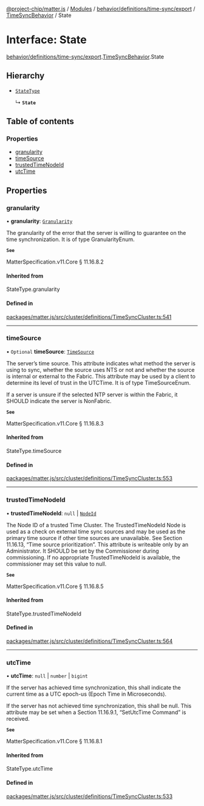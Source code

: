 [@project-chip/matter.js](../README.md) / [Modules](../modules.md) / [behavior/definitions/time-sync/export](../modules/behavior_definitions_time_sync_export.md) / [TimeSyncBehavior](../modules/behavior_definitions_time_sync_export.TimeSyncBehavior.md) / State

# Interface: State

[behavior/definitions/time-sync/export](../modules/behavior_definitions_time_sync_export.md).[TimeSyncBehavior](../modules/behavior_definitions_time_sync_export.TimeSyncBehavior.md).State

## Hierarchy

- [`StateType`](../modules/behavior_definitions_time_sync_export._internal_.md#statetype)

  ↳ **`State`**

## Table of contents

### Properties

- [granularity](behavior_definitions_time_sync_export.TimeSyncBehavior.State.md#granularity)
- [timeSource](behavior_definitions_time_sync_export.TimeSyncBehavior.State.md#timesource)
- [trustedTimeNodeId](behavior_definitions_time_sync_export.TimeSyncBehavior.State.md#trustedtimenodeid)
- [utcTime](behavior_definitions_time_sync_export.TimeSyncBehavior.State.md#utctime)

## Properties

### granularity

• **granularity**: [`Granularity`](../enums/cluster_export.TimeSync.Granularity.md)

The granularity of the error that the server is willing to guarantee on the time synchronization. It is
of type GranularityEnum.

**`See`**

MatterSpecification.v11.Core § 11.16.8.2

#### Inherited from

StateType.granularity

#### Defined in

[packages/matter.js/src/cluster/definitions/TimeSyncCluster.ts:541](https://github.com/project-chip/matter.js/blob/904d0c9b952b91f28a21803759c5e5c66ee4d272/packages/matter.js/src/cluster/definitions/TimeSyncCluster.ts#L541)

___

### timeSource

• `Optional` **timeSource**: [`TimeSource`](../enums/cluster_export.TimeSync.TimeSource.md)

The server’s time source. This attribute indicates what method the server is using to sync, whether the
source uses NTS or not and whether the source is internal or external to the Fabric. This attribute may
be used by a client to determine its level of trust in the UTCTime. It is of type TimeSourceEnum.

If a server is unsure if the selected NTP server is within the Fabric, it SHOULD indicate the server is
NonFabric.

**`See`**

MatterSpecification.v11.Core § 11.16.8.3

#### Inherited from

StateType.timeSource

#### Defined in

[packages/matter.js/src/cluster/definitions/TimeSyncCluster.ts:553](https://github.com/project-chip/matter.js/blob/904d0c9b952b91f28a21803759c5e5c66ee4d272/packages/matter.js/src/cluster/definitions/TimeSyncCluster.ts#L553)

___

### trustedTimeNodeId

• **trustedTimeNodeId**: ``null`` \| [`NodeId`](../modules/datatype_export.md#nodeid)

The Node ID of a trusted Time Cluster. The TrustedTimeNodeId Node is used as a check on external time
sync sources and may be used as the primary time source if other time sources are unavailable. See
Section 11.16.13, “Time source prioritization”. This attribute is writeable only by an Administrator. It
SHOULD be set by the Commissioner during commissioning. If no appropriate TrustedTimeNodeId is
available, the commissioner may set this value to null.

**`See`**

MatterSpecification.v11.Core § 11.16.8.5

#### Inherited from

StateType.trustedTimeNodeId

#### Defined in

[packages/matter.js/src/cluster/definitions/TimeSyncCluster.ts:564](https://github.com/project-chip/matter.js/blob/904d0c9b952b91f28a21803759c5e5c66ee4d272/packages/matter.js/src/cluster/definitions/TimeSyncCluster.ts#L564)

___

### utcTime

• **utcTime**: ``null`` \| `number` \| `bigint`

If the server has achieved time synchronization, this shall indicate the current time as a UTC epoch-us
(Epoch Time in Microseconds).

If the server has not achieved time synchronization, this shall be null. This attribute may be set when
a Section 11.16.9.1, “SetUtcTime Command” is received.

**`See`**

MatterSpecification.v11.Core § 11.16.8.1

#### Inherited from

StateType.utcTime

#### Defined in

[packages/matter.js/src/cluster/definitions/TimeSyncCluster.ts:533](https://github.com/project-chip/matter.js/blob/904d0c9b952b91f28a21803759c5e5c66ee4d272/packages/matter.js/src/cluster/definitions/TimeSyncCluster.ts#L533)
